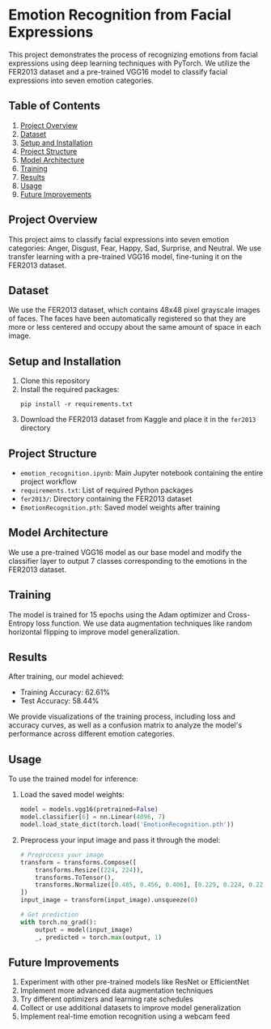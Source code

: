 # Emotion Recognition from Facial Expressions

This project demonstrates the process of recognizing emotions from facial expressions using deep learning techniques with PyTorch. We utilize the FER2013 dataset and a pre-trained VGG16 model to classify facial expressions into seven emotion categories.

## Table of Contents

1. [Project Overview](#project-overview)
2. [Dataset](#dataset)
3. [Setup and Installation](#setup-and-installation)
4. [Project Structure](#project-structure)
5. [Model Architecture](#model-architecture)
6. [Training](#training)
7. [Results](#results)
8. [Usage](#usage)
9. [Future Improvements](#future-improvements)

## Project Overview

This project aims to classify facial expressions into seven emotion categories: Anger, Disgust, Fear, Happy, Sad, Surprise, and Neutral. We use transfer learning with a pre-trained VGG16 model, fine-tuning it on the FER2013 dataset.

## Dataset

We use the FER2013 dataset, which contains 48x48 pixel grayscale images of faces. The faces have been automatically registered so that they are more or less centered and occupy about the same amount of space in each image.

## Setup and Installation

1. Clone this repository
2. Install the required packages:
   ```
   pip install -r requirements.txt
   ```
3. Download the FER2013 dataset from Kaggle and place it in the `fer2013` directory

## Project Structure

- `emotion_recognition.ipynb`: Main Jupyter notebook containing the entire project workflow
- `requirements.txt`: List of required Python packages
- `fer2013/`: Directory containing the FER2013 dataset
- `EmotionRecognition.pth`: Saved model weights after training

## Model Architecture

We use a pre-trained VGG16 model as our base model and modify the classifier layer to output 7 classes corresponding to the emotions in the FER2013 dataset.

## Training

The model is trained for 15 epochs using the Adam optimizer and Cross-Entropy loss function. We use data augmentation techniques like random horizontal flipping to improve model generalization.

## Results

After training, our model achieved:
- Training Accuracy: 62.61%
- Test Accuracy: 58.44%

We provide visualizations of the training process, including loss and accuracy curves, as well as a confusion matrix to analyze the model's performance across different emotion categories.

## Usage

To use the trained model for inference:

1. Load the saved model weights:
   ```python
   model = models.vgg16(pretrained=False)
   model.classifier[6] = nn.Linear(4096, 7)
   model.load_state_dict(torch.load('EmotionRecognition.pth'))
   ```

2. Preprocess your input image and pass it through the model:
   ```python
   # Preprocess your image
   transform = transforms.Compose([
       transforms.Resize((224, 224)),
       transforms.ToTensor(),
       transforms.Normalize([0.485, 0.456, 0.406], [0.229, 0.224, 0.225])
   ])
   input_image = transform(input_image).unsqueeze(0)

   # Get prediction
   with torch.no_grad():
       output = model(input_image)
       _, predicted = torch.max(output, 1)
   ```

## Future Improvements

1. Experiment with other pre-trained models like ResNet or EfficientNet
2. Implement more advanced data augmentation techniques
3. Try different optimizers and learning rate schedules
4. Collect or use additional datasets to improve model generalization
5. Implement real-time emotion recognition using a webcam feed
